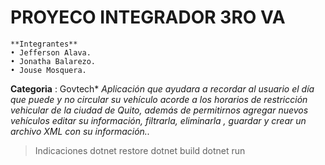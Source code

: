 # PROYECO INTEGRADOR 3RO VA

    **Integrantes**
    • Jefferson Alava.
    • Jonatha Balarezo.
    • Jouse Mosquera.

**Categoria** : Govtech\*
_Aplicación que ayudara a recordar al usuario el día que puede y no circular su vehículo acorde a los horarios de restricción vehicular de la ciudad de Quito, además de permitirnos agregar nuevos vehículos editar su información, filtrarla, eliminarla , guardar y crear un archivo XML con su información.._

> Indicaciones
> dotnet restore
> dotnet build
> dotnet run

